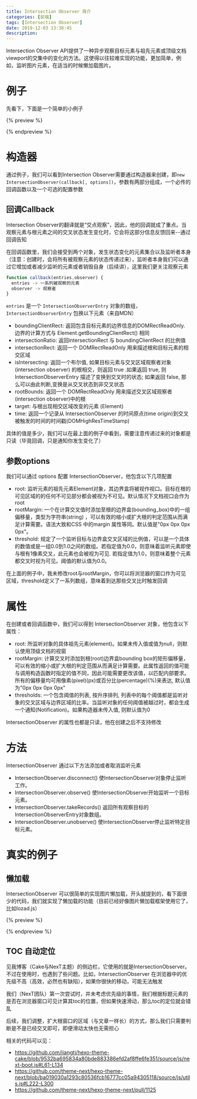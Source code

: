 ```yaml
---
title: Intersection Observer 简介
categories: [前端]
tags: [Intersection Observer]
date: 2019-12-03 13:38:45
description:
---
```


Intersection Observer API提供了一种异步观察目标元素与祖先元素或顶级文档viewport的交集中的变化的方法。这使得以往较难实现的功能，更加简单，例如，监听图片元素，在适当的时候懒加载图片。

<!-- more -->

# 例子

先看下，下面是一个简单的小例子

{% preview %}

<template>
<div id="e1" style="background-color:black;width:100%;height:500px;">
  <ul style="color:white;">
    <li>boundingClientRect:<span id="el-boundingClientRect"></span></li>
    <li>intersectionRatio:<span id="el-intersectionRatio"></span></li>
    <li>intersectionRect:<span id="el-intersectionRect"></span></li>
    <li>isIntersecting:<span id="el-isIntersecting"></span></li>
    <li>rootBounds:<span id="el-rootBounds"></span></li>
    <li>time:<span id="el-time"></span></li>
  </ul>
</div>
</template>

<script>
var observer = new IntersectionObserver((entries,observer) => {
  // 我只监听了一个对象
  let entry = entries[0]
  document.querySelector("#el-boundingClientRect").innerHTML = JSON.stringify(entry.boundingClientRect);
  document.querySelector("#el-intersectionRatio").innerHTML = JSON.stringify(entry.intersectionRatio);
  document.querySelector("#el-intersectionRect").innerHTML = JSON.stringify(entry.intersectionRect);
  document.querySelector("#el-isIntersecting").innerHTML = JSON.stringify(entry.isIntersecting);
  document.querySelector("#el-rootBounds").innerHTML = JSON.stringify(entry.rootBounds);
  document.querySelector("#el-time").innerHTML = JSON.stringify(entry.time);
  //document.querySelector("el-target").innerHTML = entry.target;
}, {
  threshold : [0.0, 0.1, 0.2, 0.3, 0.4, 0.5, 0.6, 0.7, 0.8, 0.9, 1.0]
});
observer.observe(document.querySelector("#e1"));
</script>

{% endpreview %}

# 构造器

通过例子，我们可以看到Intersection Observer需要通过构造器来创建，即`new IntersectionObserver(callback[, options])`，参数有两部分组成，一个必传的回调函数以及一个可选的配置参数

## 回调Callback

Intersection Observer的翻译就是“交点观察”，因此，他的回调就成了重点。当观察元素与根元素之间的交叉状态发生变化时，它会将这部分信息反馈回来--通过回调告知

在回调函数里，我们会接受到两个对象，发生状态变化的元素集合以及监听者本身（注意：创建时，会将所有被观察元素的状态传递过来），监听者本身我们可以通过它增加或者减少监听的元素或者销毁自身（后续讲），这里我们更关注观察元素

```js
function callback(entries,observer) {
  entries -> 一系列被观察的元素
  observer -> 观察者
}
```

`entries` 是一个 `IntersectionObserverEntry` 对象的数组，`IntersectionObserverEntry` 包换以下元素（来自MDN）
- boundingClientRect: 返回包含目标元素的边界信息的DOMRectReadOnly. 边界的计算方式与 Element.getBoundingClientRect() 相同
- intersectionRatio: 返回intersectionRect 与 boundingClientRect 的比例值
- intersectionRect: 返回一个 DOMRectReadOnly 用来描述根和目标元素的相交区域
- isIntersecting: 返回一个布尔值, 如果目标元素与交叉区域观察者对象(intersection observer) 的根相交，则返回 true .如果返回 true, 则 IntersectionObserverEntry 描述了变换到交叉时的状态; 如果返回 false, 那么可以由此判断,变换是从交叉状态到非交叉状态
- rootBounds: 返回一个 DOMRectReadOnly 用来描述交叉区域观察者(intersection observer)中的根
- target: 与根出现相交区域改变的元素 (Element)
- time: 返回一个记录从 IntersectionObserver 的时间原点(time origin)到交叉被触发的时间的时间戳(DOMHighResTimeStamp)

具体的值是多少，我们可以在最上面的例子中看到，需要注意传递过来的对象都是只读（毕竟回调，只是通知你发生变化了）

## 参数options

我们可以通过 options 配置 IntersectionObserver，他包含以下几项配置
- root: 监听元素的祖先元素Element对象，其边界盒将被视作视口。目标在根的可见区域的的任何不可见部分都会被视为不可见。默认情况下文档视口会作为root
- rootMargin: 一个在计算交叉值时添加至根的边界盒(bounding_box)中的一组偏移量，类型为字符串(string) ，可以有效的缩小或扩大根的判定范围从而满足计算需要。语法大致和CSS 中的margin 属性等同。默认值是"0px 0px 0px 0px"。
- threshold: 规定了一个监听目标与边界盒交叉区域的比例值，可以是一个具体的数值或是一组0.0到1.0之间的数组。若指定值为0.0，则意味着监听元素即使与根有1像素交叉，此元素也会被视为可见. 若指定值为1.0，则意味着整个元素都交叉时视为可见。阈值的默认值为0.0。

在上面的例子中，我未修改root与rootMargin，你可以将浏览器的窗口作为可见区域，threshold定义了一系列数组，意味着到达那些交叉比时触发回调

# 属性

在创建或者回调函数中，我们可以得到 IntersectionObserver 对象，他包含以下属性：

- root: 所监听对象的具体祖先元素(element)。如果未传入值或值为null，则默认使用顶级文档的视窗
- rootMargin: 计算交叉时添加到根(root)边界盒bounding box的矩形偏移量， 可以有效的缩小或扩大根的判定范围从而满足计算需要。此属性返回的值可能与调用构造函数时指定的值不同，因此可能需要更改该值，以匹配内部要求。所有的偏移量均可用像素(pixel)(px)或百分比(percentage)(%)来表达, 默认值为"0px 0px 0px 0px"
- thresholds: 一个包含阈值的列表, 按升序排列, 列表中的每个阈值都是监听对象的交叉区域与边界区域的比率。当监听对象的任何阈值被越过时，都会生成一个通知(Notification)。如果构造器未传入值, 则默认值为0

IntersectionObserver 的属性也都是只读，他在创建之后不支持修改

# 方法

IntersectionObserver 通过以下方法添加或者取消监听元素
- IntersectionObserver.disconnect() 使IntersectionObserver对象停止监听工作。
- IntersectionObserver.observe() 使IntersectionObserver开始监听一个目标元素。
- IntersectionObserver.takeRecords() 返回所有观察目标的IntersectionObserverEntry对象数组。
- IntersectionObserver.unobserve() 使IntersectionObserver停止监听特定目标元素。

# 真实的例子

## 懒加载

IntersectionObserver 可以很简单的实现图片懒加载，开头就提到的，看下面很少的代码，我们就实现了懒加载的功能（目前已经好像图片懒加载框架使用它了，比如lozad.js）

{% preview %}

<template>
<img id="e2-lazy" load-url="/images/avatar.jpg" />
</template>

<script>
var observer = new IntersectionObserver((entries,observer) => {
  let entry = entries[0]
  if (entry.isIntersecting) {
    let el = entry.target;
    el.src = el.getAttribute('load-url');
  }
});
observer.observe(document.querySelector("#e2-lazy"));
</script>

{% endpreview %}


## TOC 自动定位

见我博客（Cake与NexT主题）的侧边栏，它使用的就是IntersectionObserver。不过在使用时，也遇到了些问题。比如，IntersectionObserver 在浏览器中的优先级不高（高效，必然也有缺陷），如果你很快的移动，可能无法触发

我们（NexT团队）第一次尝试时，并未考虑优先级的事情，我们根据标题元素的是否在浏览器窗口可见计算其toc的位置，但如果快速滑动，那么toc的定位就会错乱

后续，我们调整，扩大根窗口的区域（与文章一样长）的方式，那么我们只需要判断是不是已经交叉即可，即便滑动太快也无需担心

相关的代码可以见：
- https://github.com/jiangtj/hexo-theme-cake/blob/9532ba695834a80bde883386efd2af8ffe6fe351/source/js/next-boot.js#L61-L134
- https://github.com/theme-next/hexo-theme-next/blob/ba019030a1293c80536fcb16777cc05a94305118/source/js/utils.js#L222-L300
- https://github.com/theme-next/hexo-theme-next/pull/1125
